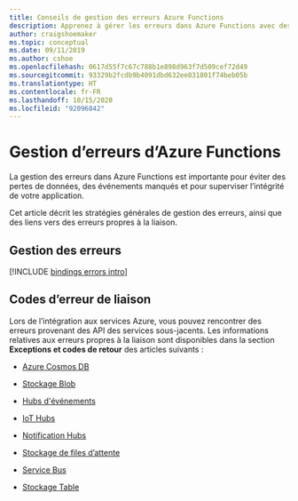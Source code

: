 ```yaml
---
title: Conseils de gestion des erreurs Azure Functions
description: Apprenez à gérer les erreurs dans Azure Functions avec des liens vers des erreurs de liaison spécifiques.
author: craigshoemaker
ms.topic: conceptual
ms.date: 09/11/2019
ms.author: cshoe
ms.openlocfilehash: 0617d55f7c67c788b1e898d963f7d509cef72d49
ms.sourcegitcommit: 93329b2fcdb9b4091dbd632ee031801f74beb05b
ms.translationtype: HT
ms.contentlocale: fr-FR
ms.lasthandoff: 10/15/2020
ms.locfileid: "92096842"
---
```

# <a name="azure-functions-error-handling"></a>Gestion d’erreurs d’Azure Functions

La gestion des erreurs dans Azure Functions est importante pour éviter des pertes de données, des événements manqués et pour superviser l’intégrité de votre application.

Cet article décrit les stratégies générales de gestion des erreurs, ainsi que des liens vers des erreurs propres à la liaison.

## <a name="handling-errors"></a>Gestion des erreurs

[!INCLUDE [bindings errors intro](../../includes/functions-bindings-errors-intro.md)]

## <a name="binding-error-codes"></a>Codes d’erreur de liaison

Lors de l’intégration aux services Azure, vous pouvez rencontrer des erreurs provenant des API des services sous-jacents. Les informations relatives aux erreurs propres à la liaison sont disponibles dans la section **Exceptions et codes de retour** des articles suivants :

+ [Azure Cosmos DB](functions-bindings-cosmosdb.md#exceptions-and-return-codes)

+ [Stockage Blob](functions-bindings-storage-blob-output.md#exceptions-and-return-codes)

+ [Hubs d'événements](functions-bindings-event-hubs-output.md#exceptions-and-return-codes)

+ [IoT Hubs](functions-bindings-event-iot-output.md#exceptions-and-return-codes)

+ [Notification Hubs](functions-bindings-notification-hubs.md#exceptions-and-return-codes)

+ [Stockage de files d’attente](functions-bindings-storage-queue-output.md#exceptions-and-return-codes)

+ [Service Bus](functions-bindings-service-bus-output.md#exceptions-and-return-codes)

+ [Stockage Table](functions-bindings-storage-table-output.md#exceptions-and-return-codes)
